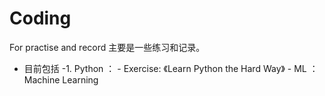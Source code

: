 # Coding
For practise and record
主要是一些练习和记录。

- 目前包括
  -1. Python ： 
             - Exercise: 《Learn Python the Hard Way》 
             - ML ： Machine Learning 
